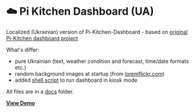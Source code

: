 #  :cloud: Pi Kitchen Dashboard (UA)
Localized (Ukrainian) version of Pi-Kitchen-Dashboard - based on [original Pi-Kitchen dashboard project](https://github.com/userexec/Pi-Kitchen-Dashboard)

What's differ:
* pure Ukrainian (text, weather condition and forecast, time/date formats etc.)
* random background images at startup (from [loremflickr.com](http://loremflickr.com))
* added [shell script](https://github.com/liketaurus/Pi-Kitchen-Dashboard-UA/blob/master/docs/run.sh) to run dashboard in kiosk mode

All files are in a [docs](https://github.com/liketaurus/Pi-Kitchen-Dashboard-UA/tree/master/docs) folder.

[**View Demo**](https://liketaurus.github.io/Pi-Kitchen-Dashboard-UA/skins/default/index.html)
